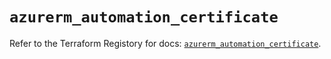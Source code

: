 # `azurerm_automation_certificate`

Refer to the Terraform Registory for docs: [`azurerm_automation_certificate`](https://www.terraform.io/docs/providers/azurerm/r/automation_certificate).
